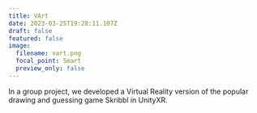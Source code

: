 ```yaml
---
title: VArt
date: 2023-03-25T19:28:11.107Z
draft: false
featured: false
image:
  filename: vart.png
  focal_point: Smart
  preview_only: false
---
```

In a group project, we developed a Virtual Reality version of the popular drawing and guessing game Skribbl in UnityXR.